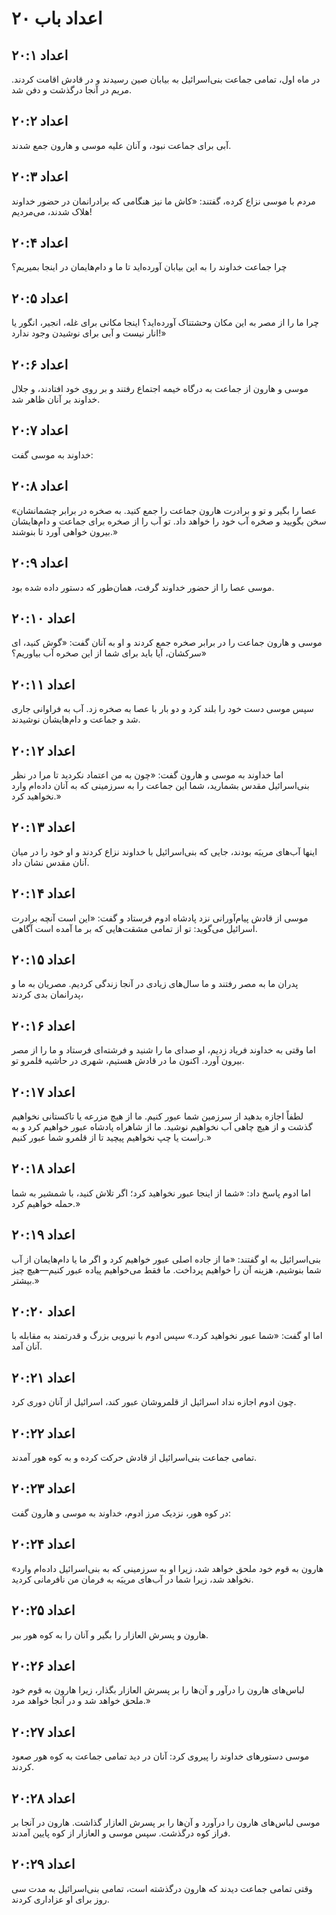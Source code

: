 # اعداد باب ۲۰

## اعداد ۲۰:۱
در ماه اول، تمامی جماعت بنی‌اسرائیل به بیابان صین رسیدند و در قادش اقامت کردند. مریم در آنجا درگذشت و دفن شد.

## اعداد ۲۰:۲
آبی برای جماعت نبود، و آنان علیه موسی و هارون جمع شدند.

## اعداد ۲۰:۳
مردم با موسی نزاع کرده، گفتند: «کاش ما نیز هنگامی که برادرانمان در حضور خداوند هلاک شدند، می‌مردیم!

## اعداد ۲۰:۴
چرا جماعت خداوند را به این بیابان آورده‌اید تا ما و دام‌هایمان در اینجا بمیریم؟

## اعداد ۲۰:۵
چرا ما را از مصر به این مکان وحشتناک آورده‌اید؟ اینجا مکانی برای غله، انجیر، انگور یا انار نیست و آبی برای نوشیدن وجود ندارد!»

## اعداد ۲۰:۶
موسی و هارون از جماعت به درگاه خیمه اجتماع رفتند و بر روی خود افتادند، و جلال خداوند بر آنان ظاهر شد.

## اعداد ۲۰:۷
خداوند به موسی گفت:

## اعداد ۲۰:۸
«عصا را بگیر و تو و برادرت هارون جماعت را جمع کنید. به صخره در برابر چشمانشان سخن بگویید و صخره آب خود را خواهد داد. تو آب را از صخره برای جماعت و دام‌هایشان بیرون خواهی آورد تا بنوشند.»

## اعداد ۲۰:۹
موسی عصا را از حضور خداوند گرفت، همان‌طور که دستور داده شده بود.

## اعداد ۲۰:۱۰
موسی و هارون جماعت را در برابر صخره جمع کردند و او به آنان گفت: «گوش کنید، ای سرکشان، آیا باید برای شما از این صخره آب بیاوریم؟»

## اعداد ۲۰:۱۱
سپس موسی دست خود را بلند کرد و دو بار با عصا به صخره زد. آب به فراوانی جاری شد و جماعت و دام‌هایشان نوشیدند.

## اعداد ۲۰:۱۲
اما خداوند به موسی و هارون گفت: «چون به من اعتماد نکردید تا مرا در نظر بنی‌اسرائیل مقدس بشمارید، شما این جماعت را به سرزمینی که به آنان داده‌ام وارد نخواهید کرد.»

## اعداد ۲۰:۱۳
اینها آب‌های مریبَه بودند، جایی که بنی‌اسرائیل با خداوند نزاع کردند و او خود را در میان آنان مقدس نشان داد.

## اعداد ۲۰:۱۴
موسی از قادش پیام‌آورانی نزد پادشاه ادوم فرستاد و گفت: «این است آنچه برادرت اسرائیل می‌گوید: تو از تمامی مشقت‌هایی که بر ما آمده است آگاهی.

## اعداد ۲۰:۱۵
پدران ما به مصر رفتند و ما سال‌های زیادی در آنجا زندگی کردیم. مصریان به ما و پدرانمان بدی کردند،

## اعداد ۲۰:۱۶
اما وقتی به خداوند فریاد زدیم، او صدای ما را شنید و فرشته‌ای فرستاد و ما را از مصر بیرون آورد. اکنون ما در قادش هستیم، شهری در حاشیه قلمرو تو.

## اعداد ۲۰:۱۷
لطفاً اجازه بدهید از سرزمین شما عبور کنیم. ما از هیچ مزرعه یا تاکستانی نخواهیم گذشت و از هیچ چاهی آب نخواهیم نوشید. ما از شاهراه پادشاه عبور خواهیم کرد و به راست یا چپ نخواهیم پیچید تا از قلمرو شما عبور کنیم.»

## اعداد ۲۰:۱۸
اما ادوم پاسخ داد: «شما از اینجا عبور نخواهید کرد؛ اگر تلاش کنید، با شمشیر به شما حمله خواهیم کرد.»

## اعداد ۲۰:۱۹
بنی‌اسرائیل به او گفتند: «ما از جاده اصلی عبور خواهیم کرد و اگر ما یا دام‌هایمان از آب شما بنوشیم، هزینه آن را خواهیم پرداخت. ما فقط می‌خواهیم پیاده عبور کنیم—هیچ چیز بیشتر.»

## اعداد ۲۰:۲۰
اما او گفت: «شما عبور نخواهید کرد.» سپس ادوم با نیرویی بزرگ و قدرتمند به مقابله با آنان آمد.

## اعداد ۲۰:۲۱
چون ادوم اجازه نداد اسرائیل از قلمروشان عبور کند، اسرائیل از آنان دوری کرد.

## اعداد ۲۰:۲۲
تمامی جماعت بنی‌اسرائیل از قادش حرکت کرده و به کوه هور آمدند.

## اعداد ۲۰:۲۳
در کوه هور، نزدیک مرز ادوم، خداوند به موسی و هارون گفت:

## اعداد ۲۰:۲۴
«هارون به قوم خود ملحق خواهد شد، زیرا او به سرزمینی که به بنی‌اسرائیل داده‌ام وارد نخواهد شد، زیرا شما در آب‌های مریبَه به فرمان من نافرمانی کردید.

## اعداد ۲۰:۲۵
هارون و پسرش العازار را بگیر و آنان را به کوه هور ببر.

## اعداد ۲۰:۲۶
لباس‌های هارون را درآور و آن‌ها را بر پسرش العازار بگذار، زیرا هارون به قوم خود ملحق خواهد شد و در آنجا خواهد مرد.»

## اعداد ۲۰:۲۷
موسی دستورهای خداوند را پیروی کرد: آنان در دید تمامی جماعت به کوه هور صعود کردند.

## اعداد ۲۰:۲۸
موسی لباس‌های هارون را درآورد و آن‌ها را بر پسرش العازار گذاشت. هارون در آنجا بر فراز کوه درگذشت. سپس موسی و العازار از کوه پایین آمدند.

## اعداد ۲۰:۲۹
وقتی تمامی جماعت دیدند که هارون درگذشته است، تمامی بنی‌اسرائیل به مدت سی روز برای او عزاداری کردند.

